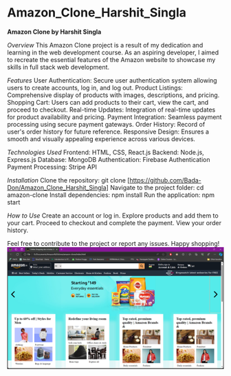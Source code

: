 # Amazon_Clone_Harshit_Singla

**Amazon Clone by Harshit Singla**

*Overview*
This Amazon Clone project is a result of my dedication and learning in the web development course. As an aspiring developer, I aimed to recreate the essential features of the Amazon website to showcase my skills in full stack web development.

*Features*
User Authentication: Secure user authentication system allowing users to create accounts, log in, and log out.
Product Listings: Comprehensive display of products with images, descriptions, and pricing.
Shopping Cart: Users can add products to their cart, view the cart, and proceed to checkout.
Real-time Updates: Integration of real-time updates for product availability and pricing.
Payment Integration: Seamless payment processing using secure payment gateways.
Order History: Record of user's order history for future reference.
Responsive Design: Ensures a smooth and visually appealing experience across various devices.

*Technologies Used*
Frontend: HTML, CSS, React.js
Backend: Node.js, Express.js
Database: MongoDB
Authentication: Firebase Authentication
Payment Processing: Stripe API

*Installation*
Clone the repository: git clone [https://github.com/Bada-Don/Amazon_Clone_Harshit_Singla]
Navigate to the project folder: cd amazon-clone
Install dependencies: npm install
Run the application: npm start

*How to Use*
Create an account or log in.
Explore products and add them to your cart.
Proceed to checkout and complete the payment.
View your order history.

Feel free to contribute to the project or report any issues. Happy shopping!
![A screenshot](image.png)